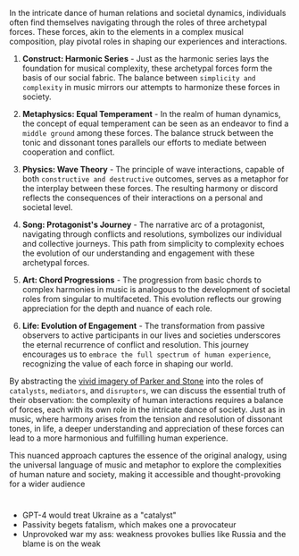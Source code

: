 
In the intricate dance of human relations and societal dynamics, individuals often find themselves navigating through the roles of three archetypal forces. These forces, akin to the elements in a complex musical composition, play pivotal roles in shaping our experiences and interactions. 

1. **Construct: Harmonic Series** - Just as the harmonic series lays the foundation for musical complexity, these archetypal forces form the basis of our social fabric. The balance between `simplicity and complexity` in music mirrors our attempts to harmonize these forces in society.

2. **Metaphysics: Equal Temperament** - In the realm of human dynamics, the concept of equal temperament can be seen as an endeavor to find a `middle ground` among these forces. The balance struck between the tonic and dissonant tones parallels our efforts to mediate between cooperation and conflict.

3. **Physics: Wave Theory** - The principle of wave interactions, capable of both `constructive and destructive` outcomes, serves as a metaphor for the interplay between these forces. The resulting harmony or discord reflects the consequences of their interactions on a personal and societal level.

4. **Song: Protagonist's Journey** - The narrative arc of a protagonist, navigating through conflicts and resolutions, symbolizes our individual and collective journeys. This path from simplicity to complexity echoes the evolution of our understanding and engagement with these archetypal forces.

5. **Art: Chord Progressions** - The progression from basic chords to complex harmonies in music is analogous to the development of societal roles from singular to multifaceted. This evolution reflects our growing appreciation for the depth and nuance of each role.

6. **Life: Evolution of Engagement** - The transformation from passive observers to active participants in our lives and societies underscores the eternal recurrence of conflict and resolution. This journey encourages us to `embrace the full spectrum of human experience`, recognizing the value of each force in shaping our world.

By abstracting the [vivid imagery of Parker and Stone](https://www.youtube.com/watch?v=sEJ7l0kfDic) into the roles of `catalysts`, `mediators`, and `disruptors`, we can discuss the essential truth of their observation: the complexity of human interactions requires a balance of forces, each with its own role in the intricate dance of society. Just as in music, where harmony arises from the tension and resolution of dissonant tones, in life, a deeper understanding and appreciation of these forces can lead to a more harmonious and fulfilling human experience.

This nuanced approach captures the essence of the original analogy, using the universal language of music and metaphor to explore the complexities of human nature and society, making it accessible and thought-provoking for a wider audience

#

- GPT-4 would treat Ukraine as a "catalyst"
- Passivity begets fatalism, which makes one a provocateur
- Unprovoked war my ass: weakness provokes bullies like Russia and the blame is on the weak
